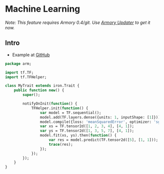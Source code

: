 # Machine Learning

*Note: This feature requires Armory 0.4/git. Use [Armory Updater](http://armory3d.org/manual/#/dev/gitversion) to get it now.*

## Intro

- Example at [GitHub](https://github.com/armory3d/tensorflow_example)

```haxe
package arm;

import tf.TF;
import tf.TFHelper;

class MyTrait extends iron.Trait {
	public function new() {
		super();

		notifyOnInit(function() {
			TFHelper.init(function() {
				var model = TF.sequential();
				model.add(TF.layers.dense({units: 1, inputShape: [1]}));
				model.compile({loss: 'meanSquaredError', optimizer: 'sgd'});
				var xs = TF.tensor2d([1, 2, 3, 4], [4, 1]);
				var ys = TF.tensor2d([1, 3, 5, 7], [4, 1]);
				model.fit(xs, ys).then(function() {
					var res = model.predict(TF.tensor2d([5], [1, 1]));
					trace(res);
				});
			});
		});
	}
}
```
